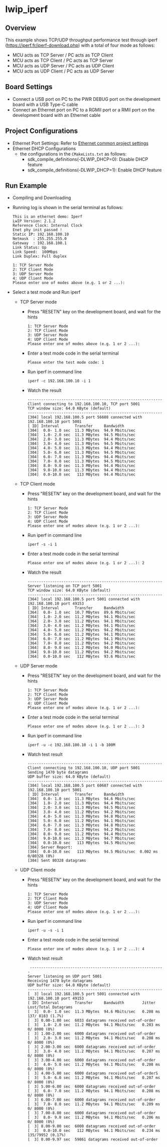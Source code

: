 # lwip_iperf

## Overview

This  example shows TCP/UDP throughput performance test through iperf (https://iperf.fr/iperf-download.php) with a total of four mode as follows:

- MCU acts as TCP Server / PC acts as TCP Client
- MCU acts as TCP Client / PC acts as TCP Server
- MCU acts as UDP Server / PC acts as UDP Client
- MCU acts as UDP Client / PC acts as UDP Server

## Board Settings

- Connect a USB port on PC to the PWR DEBUG port on the development board with a USB Type-C cable
- Connect an Ethernet port on PC to a RGMII port or a RMII port on the development board with an Ethernet cable

## Project Configurations

- Ethernet Port Settings: Refer to [Ethernet common project settings](../doc/Ethernet_Common_Project_Settings_en.md)
- Ethernet DHCP Configurations
    - the configurations in the `CMakeLists.txt` as follows:
      - sdk_compile_definitions(-DLWIP_DHCP=0): Disable DHCP feature
      - sdk_compile_definitions(-DLWIP_DHCP=1): Enable DHCP feature


## Run Example

- Compiling and Downloading
- Running log is shown in the serial terminal as follows:

  ```console
  This is an ethernet demo: Iperf
  LwIP Version: 2.1.2
  Reference Clock: Internal Clock
  Enet phy init passed !
  Static IP: 192.168.100.10
  Netmask  : 255.255.255.0
  Gateway  : 192.168.100.1
  Link Status: Up
  Link Speed:  100Mbps
  Link Duplex: Full duplex

  1: TCP Server Mode
  2: TCP Client Mode
  3: UDP Server Mode
  4: UDP Client Mode
  Please enter one of modes above (e.g. 1 or 2 ...):
  ```
- Select a test mode and Run iperf

  - TCP Server mode

    - Press "RESETN" key on the development board, and wait for the hints

      ```
      1: TCP Server Mode
      2: TCP Client Mode
      3: UDP Server Mode
      4: UDP Client Mode
      Please enter one of modes above (e.g. 1 or 2 ...):
      ```
    - Enter a test mode code in the serial terminal

      ```console
      Please enter the test mode code: 1
      ```
    - Run iperf  in command line

      ```console
      iperf -c 192.168.100.10 -i 1
      ```
    - Watch the result

      ```console
      ------------------------------------------------------------
      Client connecting to 192.168.100.10, TCP port 5001
      TCP window size: 64.0 KByte (default)
      ------------------------------------------------------------
      [304] local 192.168.100.5 port 56608 connected with 192.168.100.10 port 5001
      [ ID] Interval       Transfer     Bandwidth
      [304]  0.0- 1.0 sec  11.3 MBytes  94.9 Mbits/sec
      [304]  1.0- 2.0 sec  11.3 MBytes  94.5 Mbits/sec
      [304]  2.0- 3.0 sec  11.3 MBytes  94.4 Mbits/sec
      [304]  3.0- 4.0 sec  11.3 MBytes  94.5 Mbits/sec
      [304]  4.0- 5.0 sec  11.3 MBytes  94.4 Mbits/sec
      [304]  5.0- 6.0 sec  11.3 MBytes  94.5 Mbits/sec
      [304]  6.0- 7.0 sec  11.3 MBytes  94.4 Mbits/sec
      [304]  7.0- 8.0 sec  11.3 MBytes  94.5 Mbits/sec
      [304]  8.0- 9.0 sec  11.3 MBytes  94.4 Mbits/sec
      [304]  9.0-10.0 sec  11.3 MBytes  94.4 Mbits/sec
      [304]  0.0-10.0 sec   113 MBytes  94.4 Mbits/sec
      ```
  - TCP Client mode

    - Press "RESETN" key on the development board, and wait for the hints

      ```console
      1: TCP Server Mode
      2: TCP Client Mode
      3: UDP Server Mode
      4: UDP Client Mode
      Please enter one of modes above (e.g. 1 or 2 ...):
      ```
    - Run iperf  in command line

      ```console
      iperf -s -i 1
      ```
    - Enter a test mode code in the serial terminal

      ```console
      Please enter one of modes above (e.g. 1 or 2 ...): 2
      ```
    - Watch the result

      ```console
      ------------------------------------------------------------
      Server listening on TCP port 5001
      TCP window size: 64.0 KByte (default)
      ------------------------------------------------------------
      [364] local 192.168.100.5 port 5001 connected with 192.168.100.10 port 49153
      [ ID] Interval       Transfer     Bandwidth
      [364]  0.0- 1.0 sec  10.7 MBytes  89.6 Mbits/sec
      [364]  1.0- 2.0 sec  11.2 MBytes  94.1 Mbits/sec
      [364]  2.0- 3.0 sec  11.2 MBytes  94.1 Mbits/sec
      [364]  3.0- 4.0 sec  11.2 MBytes  94.1 Mbits/sec
      [364]  4.0- 5.0 sec  11.2 MBytes  94.2 Mbits/sec
      [364]  5.0- 6.0 sec  11.2 MBytes  94.1 Mbits/sec
      [364]  6.0- 7.0 sec  11.2 MBytes  94.1 Mbits/sec
      [364]  7.0- 8.0 sec  11.2 MBytes  94.2 Mbits/sec
      [364]  8.0- 9.0 sec  11.2 MBytes  94.0 Mbits/sec
      [364]  9.0-10.0 sec  11.2 MBytes  94.2 Mbits/sec
      [364]  0.0-10.0 sec   112 MBytes  93.6 Mbits/sec
      ```
  - UDP Server mode

    - Press "RESETN" key on the development board, and wait for the hints

      ```console
      1: TCP Server Mode
      2: TCP Client Mode
      3: UDP Server Mode
      4: UDP Client Mode
      Please enter one of modes above (e.g. 1 or 2 ...):
      ```
    - Enter a test mode code in the serial terminal

      ```console
      Please enter one of modes above (e.g. 1 or 2 ...): 3
      ```
    - Run iperf  in command line

      ```console
      iperf -u -c 192.168.100.10 -i 1 -b 100M
      ```
    - Watch test result

      ```console
      ------------------------------------------------------------
      Client connecting to 192.168.100.10, UDP port 5001
      Sending 1470 byte datagrams
      UDP buffer size: 64.0 KByte (default)
      ------------------------------------------------------------
      [304] local 192.168.100.5 port 60607 connected with 192.168.100.10 port 5001
      [ ID] Interval       Transfer     Bandwidth
      [304]  0.0- 1.0 sec  11.3 MBytes  94.6 Mbits/sec
      [304]  1.0- 2.0 sec  11.3 MBytes  94.4 Mbits/sec
      [304]  2.0- 3.0 sec  11.3 MBytes  94.5 Mbits/sec
      [304]  3.0- 4.0 sec  11.2 MBytes  94.2 Mbits/sec
      [304]  4.0- 5.0 sec  11.3 MBytes  94.8 Mbits/sec
      [304]  5.0- 6.0 sec  11.2 MBytes  94.1 Mbits/sec
      [304]  6.0- 7.0 sec  11.3 MBytes  94.8 Mbits/sec
      [304]  7.0- 8.0 sec  11.2 MBytes  94.2 Mbits/sec
      [304]  8.0- 9.0 sec  11.2 MBytes  94.4 Mbits/sec
      [304]  9.0-10.0 sec  11.3 MBytes  94.7 Mbits/sec
      [304]  0.0-10.0 sec   113 MBytes  94.5 Mbits/sec
      [304] Server Report:
      [304]  0.0-10.0 sec   113 MBytes  94.5 Mbits/sec  0.002 ms    0/80328 (0%)
      [304] Sent 80328 datagrams
      ```
  - UDP Client mode

    - Press "RESETN" key on the development board, and wait for the hints

      ```console
      1: TCP Server Mode
      2: TCP Client Mode
      3: UDP Server Mode
      4: UDP Client Mode
      Please enter one of modes above (e.g. 1 or 2 ...):
      ```
    - Run iperf  in command line

      ```console
      iperf -u -s -i 1
      ```
    - Enter a test mode code in the serial terminal

      ```console
      Please enter one of modes above (e.g. 1 or 2 ...): 4
      ```
    - Watch test result

      ```console
       ------------------------------------------------------------
      Server listening on UDP port 5001
      Receiving 1470 byte datagrams
      UDP buffer size: 64.0 KByte (default)
      ------------------------------------------------------------
      [  3] local 192.168.100.5 port 5001 connected with 192.168.100.10 port 49153
      [ ID] Interval       Transfer     Bandwidth        Jitter   Lost/Total Datagrams
      [  3]  0.0- 1.0 sec  11.3 MBytes  94.6 Mbits/sec   0.208 ms  137/ 8183 (1.7%)
      [  3] 0.00-1.00 sec  6033 datagrams received out-of-order
      [  3]  1.0- 2.0 sec  11.2 MBytes  94.1 Mbits/sec   0.203 ms    0/ 8000 (0%)
      [  3] 1.00-2.00 sec  6000 datagrams received out-of-order
      [  3]  2.0- 3.0 sec  11.2 MBytes  94.1 Mbits/sec   0.208 ms    0/ 8000 (0%)
      [  3] 2.00-3.00 sec  6000 datagrams received out-of-order
      [  3]  3.0- 4.0 sec  11.2 MBytes  94.1 Mbits/sec   0.207 ms    0/ 8000 (0%)
      [  3] 3.00-4.00 sec  6000 datagrams received out-of-order
      [  3]  4.0- 5.0 sec  11.2 MBytes  94.1 Mbits/sec   0.208 ms    0/ 8000 (0%)
      [  3] 4.00-5.00 sec  6000 datagrams received out-of-orderS
      [  3]  5.0- 6.0 sec  11.2 MBytes  94.1 Mbits/sec   0.207 ms    0/ 8000 (0%)
      [  3] 5.00-6.00 sec  6000 datagrams received out-of-order
      [  3]  6.0- 7.0 sec  11.2 MBytes  94.1 Mbits/sec   0.208 ms    0/ 8000 (0%)
      [  3] 6.00-7.00 sec  6000 datagrams received out-of-order
      [  3]  7.0- 8.0 sec  11.2 MBytes  94.1 Mbits/sec   0.209 ms    0/ 8000 (0%)
      [  3] 7.00-8.00 sec  6000 datagrams received out-of-order
      [  3]  8.0- 9.0 sec  11.2 MBytes  94.1 Mbits/sec   0.206 ms    0/ 8000 (0%)
      [  3] 8.00-9.00 sec  6000 datagrams received out-of-order
      [  3]  0.0-10.0 sec   112 MBytes  94.1 Mbits/sec   0.234 ms  135/79952 (0.17%)
      [  3] 0.00-9.97 sec  59861 datagrams received out-of-order
      ```
